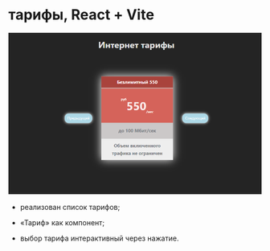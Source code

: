 # тарифы, React + Vite

![price](./src/assets/img/price.png)


* pеализован список тарифов;

* «Тариф» как компонент;

* выбор тарифа интерактивный через нажатие.